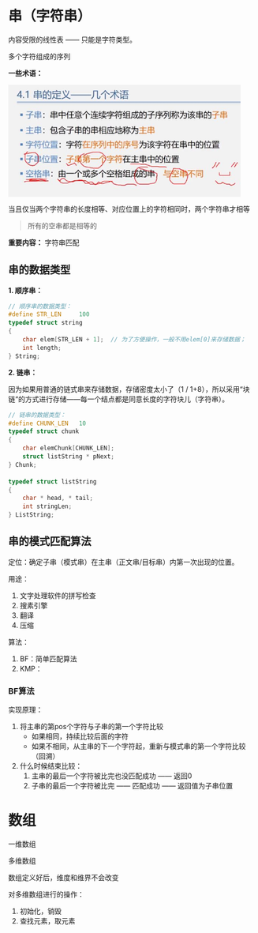 # 串（字符串）

内容受限的线性表 —— 只能是字符类型。

多个字符组成的序列

**一些术语：**

<img src="image/串的术语.jpg"  align=center style="zoom:70%;" />

当且仅当两个字符串的长度相等、对应位置上的字符相同时，两个字符串才相等
> 所有的空串都是相等的


**重要内容：** 字符串匹配

## 串的数据类型

**1. 顺序串：**

```c
// 顺序串的数据类型：
#define STR_LEN     100
typedef struct string
{
    char elem[STR_LEN + 1];  // 为了方便操作，一般不用elem[0]来存储数据；
    int length;
} String;

```

**2. 链串：** 

因为如果用普通的链式串来存储数据，存储密度太小了（1 / 1+8），所以采用“块链“的方式进行存储——每一个结点都是同意长度的字符块儿（字符串）。

```c
// 链串的数据类型：
#define CHUNK_LEN   10
typedef struct chunk 
{
    char elemChunk[CHUNK_LEN];
    struct listString * pNext;
} Chunk;

typedef struct listString
{
    char * head, * tail;
    int stringLen;
} ListString;

```

## 串的模式匹配算法

定位：确定子串（模式串）在主串（正文串/目标串）内第一次出现的位置。

用途：
1. 文字处理软件的拼写检查
2. 搜素引擎
3. 翻译
4. 压缩

算法：
1. BF：简单匹配算法
2. KMP：


### BF算法

实现原理：
1. 将主串的第pos个字符与子串的第一个字符比较
    - 如果相同，持续比较后面的字符
    - 如果不相同，从主串的下一个字符起，重新与模式串的第一个字符比较（回溯）
2. 什么时候结束比较：
    1. 主串的最后一个字符被比完也没匹配成功 —— 返回0
    2. 子串的最后一个字符被比完 —— 匹配成功 —— 返回值为子串位置



# 数组

一维数组

多维数组

数组定义好后，维度和维界不会改变

对多维数组进行的操作：
1. 初始化，销毁
2. 查找元素，取元素
